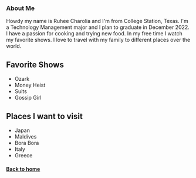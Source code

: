 ### About Me

Howdy my name is Ruhee Charolia and I'm from College Station, Texas. I'm a Technology Management major and I plan to graduate in December 2022. 
I have a passion for cooking and trying new food. In my free time I watch my favorite shows. I love to travel with my family to different places over the world. 

## Favorite Shows
- Ozark
- Money Heist
- Suits
- Gossip Girl

## Places I want to visit
- Japan
- Maldives
- Bora Bora
- Italy
- Greece

#### [Back to home](index.md)
